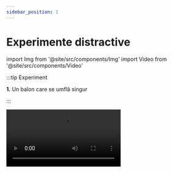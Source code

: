 ```yaml
---
sidebar_position: 1
---
```


# Experimente distractive


import Img from '@site/src/components/Img'
import Video from '@site/src/components/Video'




:::tip Experiment

**1.** Un balon care se umflă singur

:::

<Video src="https://www.youtube.com/embed/kzDJyJ-fFOs" />


<br></br>
<br></br>



:::tip Experiment

**2.** Dopul propulsat de hidrogen. Atenție, imagini care va pot afecta emotional!

:::

<Video src="https://www.youtube.com/embed/Ox7t2W6qVQw" />


<br></br>

:::warning Atenţie

Acest experiment se efectuează numai de către profesori!

Hidrogenul, în prezenţa oxigenului formează un amestec explosiv. Urmăreşte acest videoclip ca să te convingi. Atenţie, risc mare de accidentare. Nu încerca acest experiment acasă. Sunetele nu sunt efecte speciale ci sunt cele reale fiind cauzate de unde de şoc a exploziei filmate cu încetinitorul.

:::


<br></br>

:::tip Experiment

**3.** Focul rece?

:::

<Video src="https://www.youtube.com/embed/WtH5Dq7lV9s" />


<br></br>

:::warning Atenţie


Acest experiment se efectuează numai în prezența unui adult! Când lucrezi cu surse de foc ai grijă să ai părul strâns și să nu porți haine cu mâneci largi! 

:::


<br></br>


:::tip Experiment

**4.** O pâlnie zburătoare

:::

<Video src="https://www.youtube.com/embed/xdlX05hXWyg" />

<br></br>




:::tip Experiment

**5.** O bijuterie de argint

:::


<Video src="https://www.youtube.com/embed/-wQLkiKVEFU" />


<br></br>



:::tip Experiment

**6.** Artificii în plină vară

:::

<Video src="https://www.youtube.com/embed/4_CRNTq3wks" />


<br></br>

:::tip Experiment

**6.** Rezultatul creșterii cristalelor

:::

<Video src="https://www.youtube.com/embed/MxRAzjH6_Qs" />


<br></br>

